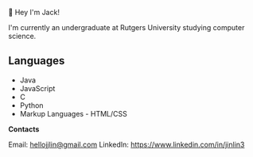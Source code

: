 👋 Hey I'm Jack!  

I'm currently an undergraduate at Rutgers University studying computer science.
## Languages
* Java
* JavaScript
* C
* Python
* Markup Languages - HTML/CSS

**Contacts**

Email: hellojjlin@gmail.com
LinkedIn: https://www.linkedin.com/in/jinlin3
